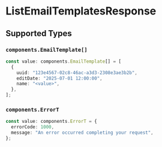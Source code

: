 # ListEmailTemplatesResponse


## Supported Types

### `components.EmailTemplate[]`

```typescript
const value: components.EmailTemplate[] = [
  {
    uuid: "123e4567-02c8-46ac-a3d3-2308e3ae3b2b",
    editDate: "2025-07-01 12:00:00",
    name: "<value>",
  },
];
```

### `components.ErrorT`

```typescript
const value: components.ErrorT = {
  errorCode: 1000,
  message: "An error occurred completing your request",
};
```

